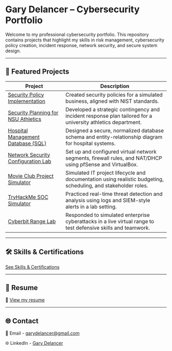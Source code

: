 # Gary Delancer – Cybersecurity Portfolio

Welcome to my professional cybersecurity portfolio. This repository contains projects that highlight my skills in risk management, cybersecurity policy creation, incident response, network security, and secure system design.

---

## 📁 Featured Projects

| Project | Description |
|--------|-------------|
|  [Security Policy Implementation](./projects/mb-business-policy-implementation) | Created security policies for a simulated business, aligned with NIST standards. |
|  [Security Planning for NSU Athletics](./projects/strategic-security-plan) | Developed a strategic contingency and incident response plan tailored for a university athletics department. |
|  [Hospital Management Database (SQL)](./projects/hospital-database-project) | Designed a secure, normalized database schema and entity-relationship diagram for hospital systems. |
|  [Network Security Configuration Lab](./projects/network-security-configuration-lab) | Set up and configured virtual network segments, firewall rules, and NAT/DHCP using pfSense and VirtualBox. |
|  [Movie Club Project Simulator](./projects/movie-club-project-simulator) | Simulated IT project lifecycle and documentation using realistic budgeting, scheduling, and stakeholder roles. |
|  [TryHackMe SOC Simulator](./projects/tryhackme-soc-simulator) | Practiced real-time threat detection and analysis using logs and SIEM-style alerts in a lab setting. |
|  [Cyberbit Range Lab](./projects/cyberbit-range-lab) | Responded to simulated enterprise cyberattacks in a live virtual range to test defensive skills and teamwork. |

---

## 🛠️ Skills & Certifications
[See Skills & Certifications](./skills-certifications.md)

---

## 📄 Resume

📎 [View my resume](https://github.com/user-attachments/files/20711059/GaryDelancer.pdf)



---

## 🌐 Contact

📩 Email - garydelancer@gmail.com


🌐 LinkedIn - [Gary Delancer](https://www.linkedin.com/in/gary-delancer-100933198/)
